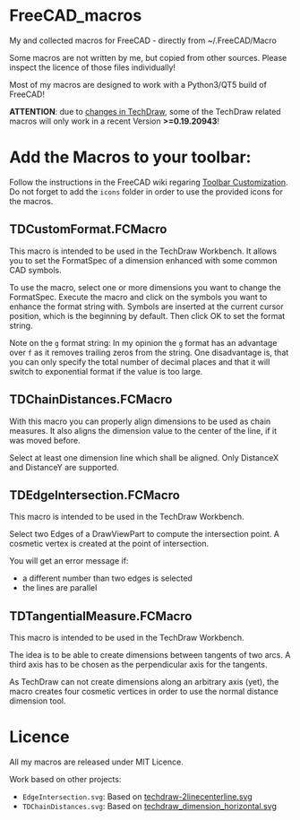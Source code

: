 # FreeCAD_macros
My and collected macros for FreeCAD - directly from ~/.FreeCAD/Macro

Some macros are not written by me, but copied from other sources. Please inspect the licence of those files individually!

Most of my macros are designed to work with a Python3/QT5 build of FreeCAD!

**ATTENTION**: due to [changes in TechDraw](https://github.com/FreeCAD/FreeCAD/commit/f2f7d22b8e), some of the TechDraw related macros will only work in a recent Version **>=0.19.20943**!

# Add the Macros to your toolbar:

Follow the instructions in the FreeCAD wiki regaring [Toolbar Customization](https://wiki.freecadweb.org/Customize_Toolbars).
Do not forget to add the `icons` folder in order to use the provided icons for
the macros.

## TDCustomFormat.FCMacro

This macro is intended to be used in the TechDraw Workbench.
It allows you to set the FormatSpec of a dimension enhanced with some common CAD
symbols.

To use the macro, select one or more dimensions you want to change the
FormatSpec.
Execute the macro and click on the symbols you want to enhance the format string
with. Symbols are inserted at the current cursor position, which is the
beginning by default.
Then click OK to set the format string.

Note on the `g` format string: In my opinion the `g` format has an advantage
over `f` as it removes trailing zeros from the string. One disadvantage is, that
you can only specify the total number of decimal places and that it will switch
to exponential format if the value is too large.


## TDChainDistances.FCMacro

With this macro you can properly align dimensions to be used as chain measures.
It also aligns the dimension value to the center of the line, if it was moved
before.

Select at least one dimension line which shall be aligned.
Only DistanceX and DistanceY are supported.


## TDEdgeIntersection.FCMacro

This macro is intended to be used in the TechDraw Workbench.

Select two Edges of a DrawViewPart to compute the intersection point.
A cosmetic vertex is created at the point of intersection.

You will get an error message if:

* a different number than two edges is selected
* the lines are parallel


## TDTangentialMeasure.FCMacro

This macro is intended to be used in the TechDraw Workbench.

The idea is to be able to create dimensions between tangents of two arcs.
A third axis has to be chosen as the perpendicular axis for the tangents.

As TechDraw can not create dimensions along an arbitrary axis (yet), the macro creates four cosmetic
vertices in order to use the normal distance dimension tool.



# Licence

All my macros are released under MIT Licence.


Work based on other projects:

* `EdgeIntersection.svg`: Based on [techdraw-2linecenterline.svg](https://github.com/FreeCAD/FreeCAD/blob/941968b37cd45505a5668a1df17ba9b8d6f9a66b/src/Mod/TechDraw/Gui/Resources/icons/actions/techdraw-2linecenterline.svg)
* `TDChainDistances.svg`: Based on [techdraw_dimension_horizontal.svg](https://github.com/FreeCAD/FreeCAD/blob/291bad6cba925cb2a69033ce0d9f748814348398/src/Mod/TechDraw/Gui/Resources/icons/TechDraw_Dimension_Horizontal.svg)
